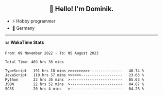 <h2 align="center">👋 Hello! I'm Dominik.</h2>

- ⚡ Hobby programmer
- 📍 Germany

---
📊 **WakaTime Stats**
<!--START_SECTION:waka-->

```txt
From: 09 November 2022 - To: 05 August 2023

Total Time: 469 hrs 38 mins

TypeScript   191 hrs 18 mins >>>>>>>>>>---------------   40.74 %
JavaScript   110 hrs 57 mins >>>>>>-------------------   23.63 %
Python       23 hrs 36 mins  >------------------------   05.03 %
JSON         22 hrs 52 mins  >------------------------   04.87 %
SCSS         20 hrs 4 mins   >------------------------   04.28 %
```

<!--END_SECTION:waka-->

